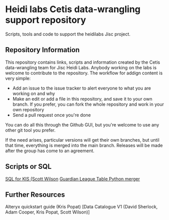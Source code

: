 # Heidi labs Cetis data-wrangling support repository
Scripts, tools and code to support the heidilabs Jisc project.

## Repository Information

This repository contains links, scripts and information created by the Cetis data-wrangling team for Jisc Heidi Labs. 
Anybody working on the labs is welcome to contribute to the repository. The workflow for addign content is very simple:

- Add an issue to the issue tracker to alert everyone to what you are working on and why
- Make an edit or add a file in this repository, and save it to your own branch. If you prefer, you can fork the whole repository and work in your own repository
- Send a pull request once you're done

You can do all this through the Github GUI, but you're welcome to use any other git tool you prefer.

If the need arises, particular versions will get their own branches, but until that time, everything is merged into the main branch. Releases will be made after the group has come to an agreement.

## Scripts or SQL

[SQL for KIS (Scott Wilson]()
[Guardian League Table Python merger]()

## Further Resources

Alteryx quickstart guide (Kris Popat)
[Data Catalogue V1 (David Sherlock, Adam Cooper, Kris Popat, Scott Wilson)]

